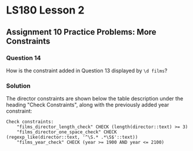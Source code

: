 # LS180 Lesson 2

## Assignment 10 Practice Problems: More Constraints

### Question 14

How is the constraint added in Question 13 displayed by `\d films`?

### Solution

The director constraints are shown below the table description under the heading
"Check Constraints", along with the previously added year constraint:

```text
Check constraints:
    "films_director_length_check" CHECK (length(director::text) >= 3)
    "films_director_one_space_check" CHECK (regexp_like(director::text, '^\S.* .*\S$'::text))
    "films_year_check" CHECK (year >= 1900 AND year <= 2100)
```
